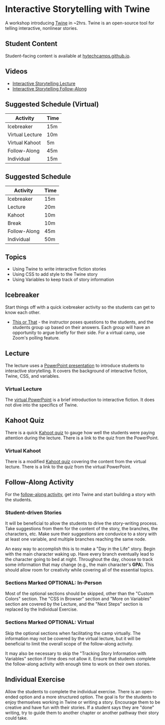 # Interactive Storytelling with Twine
A workshop introducing [Twine](http://twinery.org/2/#!/welcome) in ~2hrs. Twine is an open-source tool for telling interactive, nonlinear stories.

## Student Content
Student-facing content is available at [hytechcamps.github.io](https://hytechcamps.github.io/twine).

## Videos
- [Interactive Storytelling Lecture](https://www.youtube.com/watch?v=nylg0e3rRiQ&list=PL1P_sExxi-9NeogaTKc9lSzoUkqPuqHOT)
- [Interactive Storytelling Follow-Along](https://www.youtube.com/watch?v=9PuIZa3iX7E&list=PL1P_sExxi-9NeogaTKc9lSzoUkqPuqHOT)

## Suggested Schedule (Virtual)

| Activity | Time |
|-|-|
| Icebreaker | 15m |
| Virtual Lecture | 10m |
| Virtual Kahoot | 5m |
| Follow-Along | 45m |
| Individual | 15m |

## Suggested Schedule

| Activity | Time |
|-|-|
| Icebreaker | 15m |
| Lecture | 20m |
| Kahoot | 10m |
| Break | 10m |
| Follow-Along | 45m |
| Individual | 50m |

## Topics

- Using Twine to write interactive fiction stories
- Using CSS to add style to the Twine story
- Using Variables to keep track of story information

## Icebreaker
Start things off with a quick icebreaker activity so the students can get to know each other.

- [This or That](https://www.teacherspayteachers.com/Product/This-or-That-An-Icebreaker-that-Rocks-1977647) - the instructor poses questions to the students, and the students group up based on their answers. Each group will have an opportunity to argue briefly for their side. For a virtual camp, use Zoom's polling feature.

## Lecture
The lecture uses a [PowerPoint presentation](InteractiveStorytelling.pptx) to introduce students to interactive storytelling. It covers the background of interactive fiction, Twine, CSS, and variables.

### Virtual Lecture
The [virtual PowerPoint](InteractiveStorytellingVirtual.pptx) is a brief introduction to interactive fiction. It does not dive into the specifics of Twine.

## Kahoot Quiz
There is a quick [Kahoot quiz](https://create.kahoot.it/share/56702427-c0f6-4004-bbd1-f07d8c03138d) to gauge how well the students were paying attention during the lecture. There is a link to the quiz from the PowerPoint.

### Virtual Kahoot
There is a modified [Kahoot quiz](https://create.kahoot.it/share/interactive-storytelling-virtual/87fec6d2-3de2-43ac-960a-51f63524c79d) covering the content from the virtual lecture. There is a link to the quiz from the virtual PowerPoint.

## Follow-Along Activity
For the [follow-along activity](https://hylandtechoutreach.github.io/coding-activities/TwineLesson/TwineLesson.html), get into Twine and start building a story with the students.

### Student-driven Stories
It will be beneficial to allow the students to drive the story-writing process. Take suggestions from them for the content of the story, the branches, the characters, etc. Make sure their suggestions are conduvice to a story with at least one variable, and multiple branches reaching the same node.

An easy way to accomplish this is to make a "Day in the Life" story. Begin with the main character waking up. Have every branch eventually lead to the character going to bed at night. Throughout the day, choose to track some information that may change (e.g., the main character's **GPA**). This should allow room for creativity while covering all of the essential topics.

### Sections Marked OPTIONAL: In-Person
Most of the optional sections should be skipped, other than the "Custom Colors" section. The "CSS in Browser" section and "More on Variables" section are covered by the Lecture, and the "Next Steps" section is replaced by the Individual Exercise.

### Sections Marked OPTIONAL: Virtual
Skip the optional sections when facilitating the camp virtually. The information may not be covered by the virtual lecture, but it will be beneficial to limit the overall scope of the follow-along activity.

It may also be necessary to skip the "Tracking Story Information with Variables" section if time does not allow it. Ensure that students complete the follow-along activity with enough time to work on their own stories.

## Individual Exercise
Allow the students to complete the individual exercise. There is an open-ended option and a more structured option. The goal is for the students to enjoy themselves working in Twine or writing a story. Encourage them to be creative and have fun with their stories. If a student says they are "done" writing, try to guide them to another chapter or another pathway their story could take.